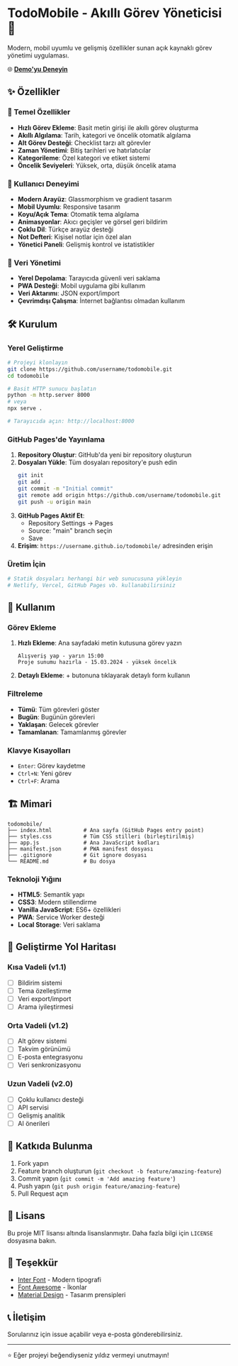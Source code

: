 # TodoMobile - Akıllı Görev Yöneticisi 📱

Modern, mobil uyumlu ve gelişmiş özellikler sunan açık kaynaklı görev yönetimi uygulaması.

🌐 **[Demo'yu Deneyin](https://username.github.io/todomobile/)**

## ✨ Özellikler

### 🚀 Temel Özellikler
- **Hızlı Görev Ekleme**: Basit metin girişi ile akıllı görev oluşturma
- **Akıllı Algılama**: Tarih, kategori ve öncelik otomatik algılama
- **Alt Görev Desteği**: Checklist tarzı alt görevler
- **Zaman Yönetimi**: Bitiş tarihleri ve hatırlatıcılar
- **Kategorileme**: Özel kategori ve etiket sistemi
- **Öncelik Seviyeleri**: Yüksek, orta, düşük öncelik atama

### 🎨 Kullanıcı Deneyimi
- **Modern Arayüz**: Glassmorphism ve gradient tasarım
- **Mobil Uyumlu**: Responsive tasarım
- **Koyu/Açık Tema**: Otomatik tema algılama
- **Animasyonlar**: Akıcı geçişler ve görsel geri bildirim
- **Çoklu Dil**: Türkçe arayüz desteği
- **Not Defteri**: Kişisel notlar için özel alan
- **Yönetici Paneli**: Gelişmiş kontrol ve istatistikler

### 💾 Veri Yönetimi
- **Yerel Depolama**: Tarayıcıda güvenli veri saklama
- **PWA Desteği**: Mobil uygulama gibi kullanım
- **Veri Aktarımı**: JSON export/import
- **Çevrimdışı Çalışma**: İnternet bağlantısı olmadan kullanım

## 🛠️ Kurulum

### Yerel Geliştirme

```bash
# Projeyi klonlayın
git clone https://github.com/username/todomobile.git
cd todomobile

# Basit HTTP sunucu başlatın
python -m http.server 8000
# veya
npx serve .

# Tarayıcıda açın: http://localhost:8000
```

### GitHub Pages'de Yayınlama

1. **Repository Oluştur**: GitHub'da yeni bir repository oluşturun
2. **Dosyaları Yükle**: Tüm dosyaları repository'e push edin
   ```bash
   git init
   git add .
   git commit -m "Initial commit"
   git remote add origin https://github.com/username/todomobile.git
   git push -u origin main
   ```
3. **GitHub Pages Aktif Et**:
   - Repository Settings → Pages
   - Source: "main" branch seçin
   - Save
4. **Erişim**: `https://username.github.io/todomobile/` adresinden erişin

### Üretim İçin

```bash
# Statik dosyaları herhangi bir web sunucusuna yükleyin
# Netlify, Vercel, GitHub Pages vb. kullanabilirsiniz
```

## 📖 Kullanım

### Görev Ekleme

1. **Hızlı Ekleme**: Ana sayfadaki metin kutusuna görev yazın
   ```
   Alışveriş yap - yarın 15:00
   Proje sunumu hazırla - 15.03.2024 - yüksek öncelik
   ```

2. **Detaylı Ekleme**: + butonuna tıklayarak detaylı form kullanın

### Filtreleme

- **Tümü**: Tüm görevleri göster
- **Bugün**: Bugünün görevleri
- **Yaklaşan**: Gelecek görevler
- **Tamamlanan**: Tamamlanmış görevler

### Klavye Kısayolları

- `Enter`: Görev kaydetme
- `Ctrl+N`: Yeni görev
- `Ctrl+F`: Arama

## 🏗️ Mimari

```
todomobile/
├── index.html          # Ana sayfa (GitHub Pages entry point)
├── styles.css          # Tüm CSS stilleri (birleştirilmiş)
├── app.js              # Ana JavaScript kodları
├── manifest.json       # PWA manifest dosyası
├── .gitignore          # Git ignore dosyası
└── README.md           # Bu dosya
```

### Teknoloji Yığını

- **HTML5**: Semantik yapı
- **CSS3**: Modern stillendirme
- **Vanilla JavaScript**: ES6+ özellikleri
- **PWA**: Service Worker desteği
- **Local Storage**: Veri saklama

## 🎯 Geliştirme Yol Haritası

### Kısa Vadeli (v1.1)
- [ ] Bildirim sistemi
- [ ] Tema özelleştirme
- [ ] Veri export/import
- [ ] Arama iyileştirmesi

### Orta Vadeli (v1.2)
- [ ] Alt görev sistemi
- [ ] Takvim görünümü
- [ ] E-posta entegrasyonu
- [ ] Veri senkronizasyonu

### Uzun Vadeli (v2.0)
- [ ] Çoklu kullanıcı desteği
- [ ] API servisi
- [ ] Gelişmiş analitik
- [ ] AI önerileri

## 🤝 Katkıda Bulunma

1. Fork yapın
2. Feature branch oluşturun (`git checkout -b feature/amazing-feature`)
3. Commit yapın (`git commit -m 'Add amazing feature'`)
4. Push yapın (`git push origin feature/amazing-feature`)
5. Pull Request açın

## 📄 Lisans

Bu proje MIT lisansı altında lisanslanmıştır. Daha fazla bilgi için `LICENSE` dosyasına bakın.

## 🙏 Teşekkür

- [Inter Font](https://fonts.google.com/specimen/Inter) - Modern tipografi
- [Font Awesome](https://fontawesome.com/) - İkonlar
- [Material Design](https://material.io/design) - Tasarım prensipleri

## 📞 İletişim

Sorularınız için issue açabilir veya e-posta gönderebilirsiniz.

---

⭐ Eğer projeyi beğendiyseniz yıldız vermeyi unutmayın!
